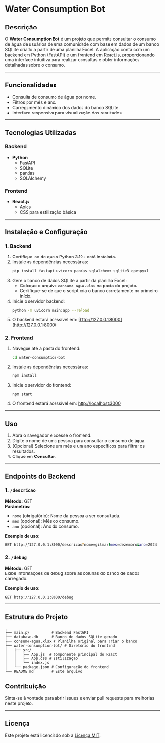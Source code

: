 # Water Consumption Bot

## Descrição
O **Water Consumption Bot** é um projeto que permite consultar o consumo de água de usuários de uma comunidade com base em dados de um banco SQLite criado a partir de uma planilha Excel. A aplicação conta com um backend em Python (FastAPI) e um frontend em React.js, proporcionando uma interface intuitiva para realizar consultas e obter informações detalhadas sobre o consumo.

---

## Funcionalidades
- Consulta de consumo de água por nome.
- Filtros por mês e ano.
- Carregamento dinâmico dos dados do banco SQLite.
- Interface responsiva para visualização dos resultados.

---

## Tecnologias Utilizadas

### Backend
- **Python**
  - FastAPI
  - SQLite
  - pandas
  - SQLAlchemy

### Frontend
- **React.js**
  - Axios
  - CSS para estilização básica

---

## Instalação e Configuração

### 1. Backend

1. Certifique-se de que o Python 3.10+ está instalado.
2. Instale as dependências necessárias:
   ```bash
   pip install fastapi uvicorn pandas sqlalchemy sqlite3 openpyxl
   ```
3. Gere o banco de dados SQLite a partir da planilha Excel:
   - Coloque o arquivo `consumo-agua.xlsx` na pasta do projeto.
   - Certifique-se de que o script cria o banco corretamente no primeiro início.
4. Inicie o servidor backend:
   ```bash
   python -m uvicorn main:app --reload
   ```
5. O backend estará acessível em: [http://127.0.0.1:8000](http://127.0.0.1:8000)

### 2. Frontend

1. Navegue até a pasta do frontend:
   ```bash
   cd water-consumption-bot
   ```
2. Instale as dependências necessárias:
   ```bash
   npm install
   ```
3. Inicie o servidor do frontend:
   ```bash
   npm start
   ```
4. O frontend estará acessível em: [http://localhost:3000](http://localhost:3000)

---

## Uso

1. Abra o navegador e acesse o frontend.
2. Digite o nome de uma pessoa para consultar o consumo de água.
3. (Opcional) Selecione um mês e um ano específicos para filtrar os resultados.
4. Clique em **Consultar**.

---

## Endpoints do Backend

### 1. `/descricao`
**Método:** GET  
**Parâmetros:**
- `nome` (obrigatório): Nome da pessoa a ser consultada.
- `mes` (opcional): Mês do consumo.
- `ano` (opcional): Ano do consumo.

**Exemplo de uso:**
```bash
GET http://127.0.0.1:8000/descricao?nome=gilmar&mes=dezembro&ano=2024
```

### 2. `/debug`
**Método:** GET  
Exibe informações de debug sobre as colunas do banco de dados carregado.

**Exemplo de uso:**
```bash
GET http://127.0.0.1:8000/debug
```

---

## Estrutura do Projeto
```
.
├── main.py          # Backend FastAPI
├── database.db      # Banco de dados SQLite gerado
├── consumo-agua.xlsx # Planilha original para criar o banco
├── water-consumption-bot/ # Diretório do frontend
│   ├── src/
│   │   ├── App.js  # Componente principal do React
│   │   ├── App.css # Estilização
│   │   └── index.js
│   └── package.json # Configuração do frontend
└── README.md        # Este arquivo
```


## Contribuição
Sinta-se à vontade para abrir issues e enviar pull requests para melhorias neste projeto.

---

## Licença
Este projeto está licenciado sob a [Licença MIT](LICENSE).

